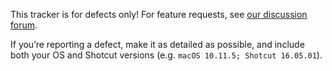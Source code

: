 This tracker is for defects only! For feature requests, see [our discussion forum](https://forum.shotcut.org/).

If you’re reporting a defect, make it as detailed as possible, and include both your OS and Shotcut versions (e.g. `macOS 10.11.5; Shotcut 16.05.01`).
